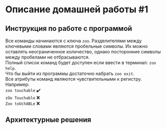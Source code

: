 # Описание домашней работы #1
## Инструкция по работе с программой
Все команды начинаются с ключа `zoo`. Разделителями между ключевыми словами являются пробельные символы. Их можно оставлять неограниченное количество, однако посторонние символы между пробелами не отбрасываются.\
Полный список команд будет доступен если ввести в терминал: `zoo help`.\
Что бы выйти из программы достаточно набрать `zoo exit`.\
Все атрибуты команд являются чувствительными к регистру. Например:\
`zoo touchable` ✔️\
`zOo Touchable` ❌\
`Zoo toUchABLe` :x:
## Архитектурные решения
